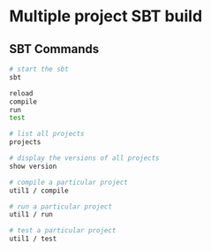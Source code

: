 # Multiple project SBT build

## SBT Commands

```bash
# start the sbt
sbt
```

```sh
reload
compile
run
test
```

```sh
# list all projects
projects

# display the versions of all projects
show version

# compile a particular project
util1 / compile

# run a particular project
util1 / run

# test a particular project
util1 / test
```